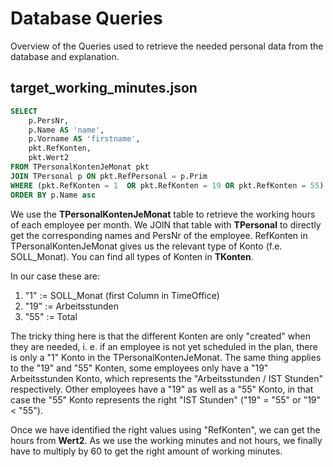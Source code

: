 # Database Queries
Overview of the Queries used to retrieve the needed personal data from the database and explanation.

## target_working_minutes.json

```sql
SELECT
	p.PersNr,
	p.Name AS 'name',
	p.Vorname AS 'firstname',
	pkt.RefKonten,
	pkt.Wert2
FROM TPersonalKontenJeMonat pkt
JOIN TPersonal p ON pkt.RefPersonal = p.Prim
WHERE (pkt.RefKonten = 1  OR pkt.RefKonten = 19 OR pkt.RefKonten = 55) AND pkt.Monat = '202411'
ORDER BY p.Name asc
```

We use the **TPersonalKontenJeMonat** table to retrieve the working hours of each employee per month. 
We JOIN that table with **TPersonal** to directly get the corresponding names and PersNr of the employee.
RefKonten in TPersonalKontenJeMonat gives us the relevant type of Konto (f.e. SOLL_Monat). You can find all types of Konten in **TKonten**.

In our case these are:
1. "1" := SOLL_Monat (first Column in TimeOffice)
2. "19" := Arbeitsstunden 
3. "55" := Total

The tricky thing here is that the different Konten are only "created" when they are needed, i. e. if an employee is not yet scheduled in the plan, 
there is only a "1" Konto in the TPersonalKontenJeMonat. The same thing applies to the "19" and "55" Konten, some employees only have a "19" Arbeitsstunden Konto, 
which represents the "Arbeitsstunden / IST Stunden" respectively. Other employees have a "19" as well as a "55" Konto, in that case the "55" Konto represents the right "IST Stunden" ("19" = "55" or "19" < "55").

Once we have identified the right values using "RefKonten", we can get the hours from **Wert2**. As we use the working minutes and not hours, we finally have to multiply by 60 to get the right amount of working minutes. 
